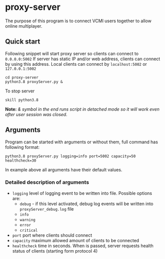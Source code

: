 # proxy-server

The purpose of this program is to connect VCMI users together to allow online multiplayer.

## Quick start

Following snippet will start proxy server so clients can connect to `0.0.0.0:5002`
If server has static IP and/or web address, clients can connect by using this address.
Local clients can connect by `localhost:5002` or `127.0.0.1:5002`
```
cd proxy-server
python3.8 proxyServer.py &
```

To stop server
```
skill python3.8
```

**Note:** _& symbol in the end runs script in detached mode so it will work even after user session was closed._

## Arguments

Program can be started with arguments or without them, full command has following format:

```
python3.8 proxyServer.py logging=info port=5002 capacity=50 healthcheck=30
```
In example above all arguments have their default values.

### Detailed description of arguments

- `logging` level of logging event to be written into file. Possible options are:
  - `debug` - if this level activated, debug log events will be written into `proxyServer_debug.log` file
  - `info`
  - `warning`
  - `error`
  - `critical`
- `port` port where clients should connect
- `capacity` maximum allowed amount of clients to be connected
- `healthcheck` time in seconds. When is passed, server requests health status of clients (starting form protocol 4)
